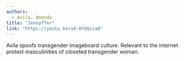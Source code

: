 ```yaml
---
authors:
  - Avila, Amanda 
title: "Jennyffer"
link: "https://youtu.be/a4-0YUQcca8"
---
```


Avila spoofs transgender imageboard culture. Relevant to the internet
protest masculinities of closeted transgender woman.
